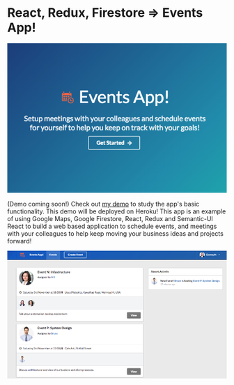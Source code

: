 # React, Redux, Firestore => Events App!

![screenshot-1](screenshot1.png)

(Demo coming soon!) Check out [my demo]() to study the app's basic functionality. This demo will be deployed on Heroku! This app is an example of using Google Maps, Google Firestore, React, Redux and Semantic-UI React to build a web based application to schedule events, and meetings with your colleagues to help keep moving your business ideas and projects forward! 

![screenshot-2](screenshot2.png)
